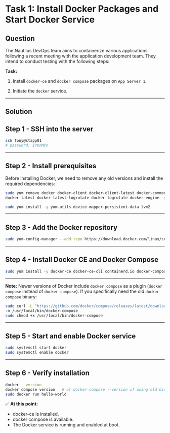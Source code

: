 # Task 1: Install Docker Packages and Start Docker Service

## Question

The Nautilus DevOps team aims to containerize various applications following a recent meeting with the application development team. They intend to conduct testing with the following steps:

**Task:**

1. Install `docker-ce` and `docker compose` packages on `App Server 1`.

2. Initiate the `docker` service.

---

## Solution


## Step 1 - SSH into the server

```bash
ssh tony@stapp01
# password: Ir0nM@n
```

---

## Step 2 - Install prerequisites

Before installing Docker, we need to remove any old versions and install the required dependencies:

```bash
sudo yum remove docker docker-client docker-client-latest docker-common \
docker-latest docker-latest-logrotate docker-logrotate docker-engine -y

sudo yum install -y yum-utils device-mapper-persistent-data lvm2
```

---

## Step 3 - Add the Docker repository
```bash
sudo yum-config-manager --add-repo https://download.docker.com/linux/centos/docker-ce.repo
```

---

## Step 4 - Install Docker CE and Docker Compose
```bash
sudo yum install -y docker-ce docker-ce-cli containerd.io docker-compose-plugin
```

---

**Note:**
Newer versions of Docker include `docker compose` as a plugin (`docker compose` instead of `docker-compose`).
If you specifically need the old `docker-compose` binary:

```bash
sudo curl -L "https://github.com/docker/compose/releases/latest/download/docker-compose-$(uname -s)-$(uname -m)" \
-o /usr/local/bin/docker-compose
sudo chmod +x /usr/local/bin/docker-compose
```

---

## Step 5 - Start and enable Docker service
```bash
sudo systemctl start docker
sudo systemctl enable docker
```

---

## Step 6 - Verify installation
```bash
docker --version
docker compose version   # or docker-compose --version if using old binary
sudo docker run hello-world
```

✅ **At this point:**

- docker-ce is installed.
- docker compose is available.
- The Docker service is running and enabled at boot.